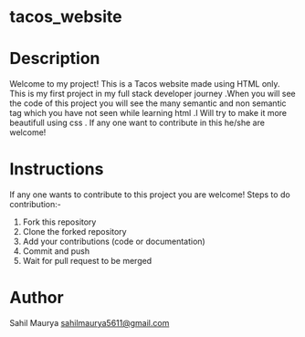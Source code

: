 # tacos_website
# Description
Welcome to my project! This is a Tacos website made using HTML only. This is my first project in my full stack developer journey .When you will see the code of this project you will see the many semantic and non semantic tag which you have not seen while learning html .I Will try to make it more beautifull using css . If any one want to contribute in this he/she are welcome! 
# Instructions
If any one wants to contribute to this project you are welcome!
Steps to do contribution:-
1. Fork this repository
2. Clone the forked repository
3. Add your contributions (code or documentation)
4. Commit and push
5. Wait for pull request to be merged

# Author
Sahil Maurya
sahilmaurya5611@gmail.com

